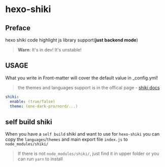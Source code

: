 # hexo-shiki

## Preface
hexo shiki code highlight js library support(**just backend mode**)
> **Warn**: It's in dev! It's unstable!

## USAGE
What you write in Front-matter will cover the default value in _config.yml!
> the themes and languages support is in the offical page - [shiki docs](https://github.com/shikijs/shiki/tree/main/docs)
```yaml
shiki:
  enable: (true/false)
  theme: (one-dark-pro/nord/...)
```

## self build shiki

When you have a `self build` shiki and want to use for `hexo-shiki`
you can copy the `languages`/`themes` and main export file `index.js` to `node_modules/shiki/`

> If there is not `node_modules/shiki/`, just find it in upper folder or you can run `yarn` to install